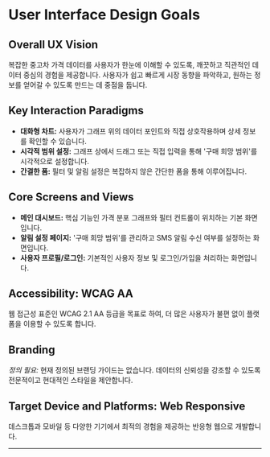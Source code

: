 # User Interface Design Goals

## Overall UX Vision

복잡한 중고차 가격 데이터를 사용자가 한눈에 이해할 수 있도록, 깨끗하고 직관적인 데이터 중심의 경험을 제공합니다. 사용자가 쉽고 빠르게 시장 동향을 파악하고, 원하는 정보를 얻어갈 수 있도록 만드는 데 중점을 둡니다.

## Key Interaction Paradigms

*   **대화형 차트:** 사용자가 그래프 위의 데이터 포인트와 직접 상호작용하며 상세 정보를 확인할 수 있습니다.
*   **시각적 범위 설정:** 그래프 상에서 드래그 또는 직접 입력을 통해 '구매 희망 범위'를 시각적으로 설정합니다.
*   **간결한 폼:** 필터 및 알림 설정은 복잡하지 않은 간단한 폼을 통해 이루어집니다.

## Core Screens and Views

*   **메인 대시보드:** 핵심 기능인 가격 분포 그래프와 필터 컨트롤이 위치하는 기본 화면입니다.
*   **알림 설정 페이지:** '구매 희망 범위'를 관리하고 SMS 알림 수신 여부를 설정하는 화면입니다.
*   **사용자 프로필/로그인:** 기본적인 사용자 정보 및 로그인/가입을 처리하는 화면입니다.

## Accessibility: WCAG AA

웹 접근성 표준인 WCAG 2.1 AA 등급을 목표로 하여, 더 많은 사용자가 불편 없이 플랫폼을 이용할 수 있도록 합니다.

## Branding

*정의 필요:* 현재 정의된 브랜딩 가이드는 없습니다. 데이터의 신뢰성을 강조할 수 있도록 전문적이고 현대적인 스타일을 제안합니다.

## Target Device and Platforms: Web Responsive

데스크톱과 모바일 등 다양한 기기에서 최적의 경험을 제공하는 반응형 웹으로 개발합니다.

---